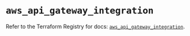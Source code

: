 # `aws_api_gateway_integration`

Refer to the Terraform Registry for docs: [`aws_api_gateway_integration`](https://registry.terraform.io/providers/hashicorp/aws/5.83.1/docs/resources/api_gateway_integration).
